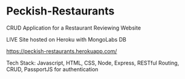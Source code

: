 # Peckish-Restaurants
CRUD Application for a Restaurant Reviewing Website

LIVE Site hosted on Heroku with MongoLabs DB

https://peckish-restaurants.herokuapp.com/

Tech Stack:
Javascript, HTML, CSS, Node, Express, RESTful Routing, CRUD, PassportJS for authentication
